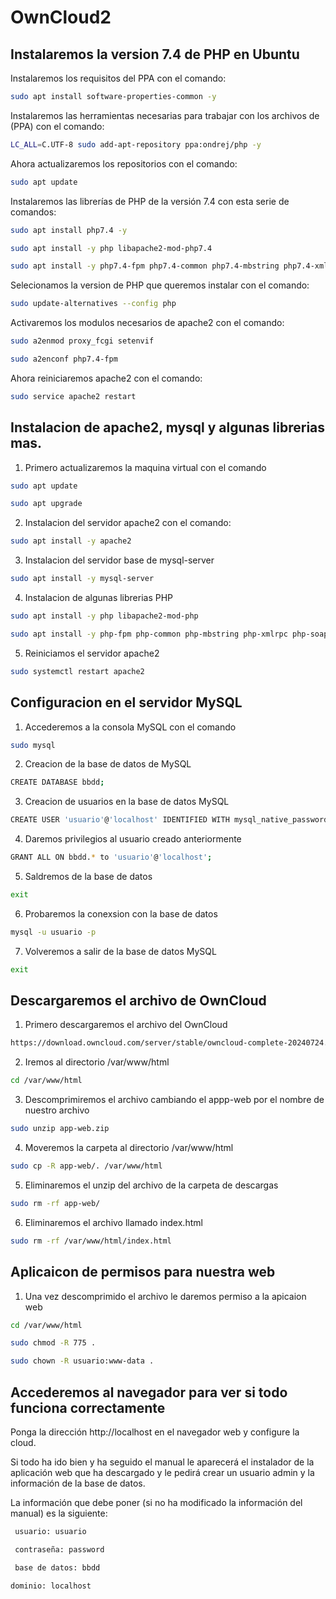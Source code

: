 # OwnCloud2

## Instalaremos la version 7.4 de PHP en Ubuntu

Instalaremos los requisitos del PPA con el comando:
```bash
sudo apt install software-properties-common -y
```

Instalaremos las herramientas necesarias para trabajar con los archivos de (PPA) con el comando:
```bash
LC_ALL=C.UTF-8 sudo add-apt-repository ppa:ondrej/php -y
```

Ahora actualizaremos los repositorios con el comando:
```bash
sudo apt update
```
Instalaremos las librerías de PHP de la versión 7.4 con esta serie de comandos:
```bash
sudo apt install php7.4 -y
```
```bash
sudo apt install -y php libapache2-mod-php7.4
```

```bash
sudo apt install -y php7.4-fpm php7.4-common php7.4-mbstring php7.4-xmlrpc php7.4-soap php7.4-gd php7.4-xml php7.4-intl php7.4-mysql php7.4-cli php7.4-ldap php7.4-zip php7.4-curl
```

Selecionamos la version de PHP que queremos instalar con el comando:
```bash
sudo update-alternatives --config php
```

Activaremos los modulos necesarios de apache2 con el comando:
```bash
sudo a2enmod proxy_fcgi setenvif
```
```bash
sudo a2enconf php7.4-fpm
```
Ahora reiniciaremos apache2 con el comando:
```bash
sudo service apache2 restart
```

## Instalacion de apache2, mysql y algunas librerias mas. 

1. Primero actualizaremos la maquina virtual con el comando
 ```bash
sudo apt update
```
```bash
sudo apt upgrade
```
2.  Instalacion del servidor apache2 con el comando:
   ```bash
sudo apt install -y apache2
```

3.  Instalacion del servidor base de mysql-server
   ```bash
sudo apt install -y mysql-server
```
4. Instalacion de algunas librerias PHP
```bash
sudo apt install -y php libapache2-mod-php
```
```bash
sudo apt install -y php-fpm php-common php-mbstring php-xmlrpc php-soap php-gd php-xml php-intl php-mysql php-cli php-ldap php-zip php-curl
```
5. Reiniciamos el servidor apache2
```bash
sudo systemctl restart apache2
```

## Configuracion en el servidor MySQL

1. Accederemos a la consola MySQL con el comando
```bash
sudo mysql
```

2. Creacion de la base de datos de MySQL
```bash
CREATE DATABASE bbdd;
```
3. Creacion de usuarios en la base de datos MySQL
```bash
CREATE USER 'usuario'@'localhost' IDENTIFIED WITH mysql_native_password BY 'password';
```
4. Daremos privilegios al usuario creado anteriormente
```bash
GRANT ALL ON bbdd.* to 'usuario'@'localhost';
```
5. Saldremos de la base de datos
```bash
exit
```
6. Probaremos la conexsion con la base de datos
```bash
mysql -u usuario -p
```
7. Volveremos a salir de la base de datos MySQL
```bash
exit
```

## Descargaremos el archivo de OwnCloud

1. Primero descargaremos el archivo del OwnCloud
```bash
https://download.owncloud.com/server/stable/owncloud-complete-20240724.zip
```

2. Iremos al directorio /var/www/html
```bash
cd /var/www/html
```

3. Descomprimiremos el archivo cambiando el appp-web por el nombre de nuestro archivo
```bash
sudo unzip app-web.zip
```

4. Moveremos la carpeta al directorio /var/www/html
```bash
sudo cp -R app-web/. /var/www/html
```

5. Eliminaremos el unzip del archivo de la carpeta de descargas
```bash
sudo rm -rf app-web/
```

6. Eliminaremos el archivo llamado index.html
```bash
sudo rm -rf /var/www/html/index.html
```

## Aplicaicon de permisos para nuestra web

1. Una vez descomprimido el archivo le daremos permiso a la apicaion web
```bash
cd /var/www/html
```
```bash
sudo chmod -R 775 .
```
```bash
sudo chown -R usuario:www-data .
```

## Accederemos al navegador para ver si todo funciona correctamente

Ponga la dirección http://localhost en el navegador web y configure la cloud.

Si todo ha ido bien y ha seguido el manual le aparecerá el instalador de la aplicación web que ha descargado y le pedirá crear un usuario admin y la información de la base de datos.

La información que debe poner (si no ha modificado la información del manual) es la siguiente:
   ```bash
    usuario: usuario
   ```
   ```bash
    contraseña: password
   ```
   ```bash
    base de datos: bbdd
```
```bash
dominio: localhost
```



